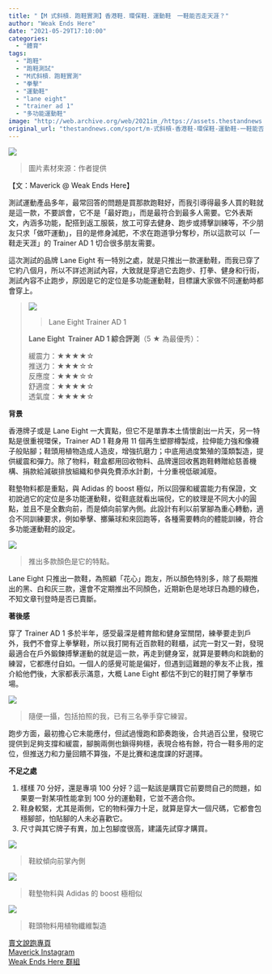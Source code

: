 ```yaml
---
title: "【M 式斜槓．跑鞋實測】香港鞋．環保鞋．運動鞋　一鞋能否走天涯？"
author: "Weak Ends Here"
date: "2021-05-29T17:10:00"
categories:
  - "體育"
tags:
  - "跑鞋"
  - "跑鞋測試"
  - "M式斜槓．跑鞋實測"
  - "拳擊"
  - "運動鞋"
  - "lane eight"
  - "trainer ad 1"
  - "多功能運動鞋"
image: "http://web.archive.org/web/2021im_/https://assets.thestandnews.com/media/photos/0_tD9y1.png"
original_url: "thestandnews.com/sport/m-式斜槓-香港鞋-環保鞋-運動鞋-一鞋能否走天涯"
---
```

![](http://web.archive.org/web/2021im_/https://assets.thestandnews.com/media/photos/0_tD9y1.png)
> 圖片素材來源：作者提供

【文：Maverick @ Weak Ends Here】

測試運動產品多年，最常回答的問題是買那款跑鞋好，而我引導得最多人買的鞋就是這一款，不要誤會，它不是「最好跑」，而是最符合到最多人需要。它外表斯文，內涵多功能，配搭到返工服裝，放工可穿去健身、跑步或搏擊訓練等，不少朋友只求「做吓運動」，目的是修身減肥，不求在跑道爭分奪秒，所以這款可以「一鞋走天涯」的 Trainer AD 1 切合很多朋友需要。

這次測試的品牌 Lane Eight 有一特別之處，就是只推出一款運動鞋，而我已穿了它約八個月，所以不詳述測試內容，大致就是穿過它去跑步、打拳、健身和行街，測試內容不止跑步，原因是它的定位是多功能運動鞋，目標讓大家做不同運動時都會穿上。

> ![](http://web.archive.org/web/2021im_/https://assets.thestandnews.com/media/photos/191260136_PcLa0.jpg)
> > Lane Eight Trainer AD 1
> 
> **Lane Eight  Trainer AD 1 綜合評測**（5 ★ 為最優秀）：
> 
> 緩震力：★★★★☆  
> 推送力：★★★☆☆  
> 反應度：★★★☆☆  
> 舒適度：★★★★☆  
> 透氣度：★★★★☆

**背景**

香港牌子或是 Lane Eight 一大賣點，但它不是單靠本土情懷創出一片天，另一特點是很重視環保，Trainer AD 1 鞋身用 11 個再生塑膠樽製成，拉伸能力強和像襪子般貼腳；鞋頭用植物造成人造皮，增強抗磨力；中底用過度繁殖的藻類製造，提供緩震和彈力。除了物料，鞋盒都用回收物料、品牌還回收舊跑鞋轉贈給慈善機構、捐款給減碳排放組織和參與免費添水計劃，十分重視低碳減廢。

鞋墊物料都是重點，與 Adidas 的 boost 極似，所以回彈和緩震能力有保證，文初說過它的定位是多功能運動鞋，從鞋底就看出端倪，它的紋理是不同大小的圓點，並且不是全數向前，而是傾向前掌內側。此設計有利以前掌腳為重心轉動，適合不同訓練要求，例如拳擊、擲藥球和來回跑等，各種需要轉向的體能訓練，符合多功能運動鞋的設定。

![](http://web.archive.org/web/2021im_/https://assets.thestandnews.com/media/photos/192452905_tHeMp.jpg)
> 推出多款顏色是它的特點。

Lane Eight 只推出一款鞋，為照顧「花心」跑友，所以顏色特別多，除了長期推出的黑、白和灰三款，還會不定期推出不同顏色，近期新色是地球日為題的綠色，不知文章刊登時是否已賣斷。

**著後感**

穿了 Trainer AD 1 多於半年，感受最深是體育館和健身室關閉，練拳要走到戶外，我們不會穿上拳擊鞋，所以我打開有近百款鞋的鞋櫃，試完一對又一對，發現最適合在戶外鍛鍊搏擊運動的就是這一款，再走到健身室，就算是要轉向和跳動的練習，它都應付自如。一個人的感覺可能是偏好，但遇到這難題的拳友不止我，推介給他們後，大家都表示滿意，大概 Lane Eight 都估不到它的鞋打開了拳擊市場。

![](http://web.archive.org/web/2021im_/https://assets.thestandnews.com/media/photos/191744841_j2TQv.jpg)
> 隨便一攝，包括拍照的我，已有三名拳手穿它練習。

跑步方面，最初擔心它未能應付，但試過慢跑和節奏跑後，合共過百公里，發現它提供到足夠支撐和緩震，腳腕兩側也鎖得夠穩，表現合格有餘，符合一鞋多用的定位，但推送力和力量回饋不算強，不是比賽和速度課的好選擇。

**不足之處**

1.  樣樣 70 分好，還是專項 100 分好？這一點該是購買它前要問自己的問題，如果要一對某項性能拿到 100 分的運動鞋，它並不適合你。
2.  鞋身較緊，尤其是兩側，它的物料彈力十足，就算是穿大一個尺碼，它都會包穩腳部，怕貼腳的人未必喜歡它。
3.  尺寸與其它牌子有異，加上包腳度很高，建議先試穿才購買。

![](http://web.archive.org/web/2021im_/https://assets.thestandnews.com/media/photos/191540751_Tci9h.jpg)
> 鞋紋傾向前掌內側

![](http://web.archive.org/web/2021im_/https://assets.thestandnews.com/media/photos/191585576_Q5EYm.jpg)
> 鞋墊物料與 Adidas 的 boost 極相似

![](http://web.archive.org/web/2021im_/https://assets.thestandnews.com/media/photos/193928382_5vWFD.jpg)
> 鞋頭物料用植物纖維製造

[賣文說跑專頁](http://web.archive.org/web/20211220134007/https://www.facebook.com/1841803306084163/)  
[Maverick Instagram](http://web.archive.org/web/20211220134007/https://www.instagram.com/maverick_au/)  
[Weak Ends Here 群組](http://web.archive.org/web/20211220134007/https://www.facebook.com/groups/498772610150499/)